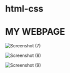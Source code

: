 # html-css
<h1>MY WEBPAGE</h1>


![Screenshot (7)](https://user-images.githubusercontent.com/45136716/84534254-368fee00-ad07-11ea-8e44-437d7fb653c8.png)



![Screenshot (8)](https://user-images.githubusercontent.com/45136716/84534262-3d1e6580-ad07-11ea-9879-a06bcb379b5c.png)


![Screenshot (9)](https://user-images.githubusercontent.com/45136716/84534278-43144680-ad07-11ea-9127-8d94a3891725.png)
